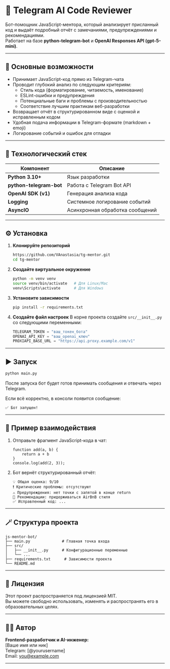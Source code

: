 # 🤖 Telegram AI Code Reviewer

Бот-помощник JavaScript-ментора, который анализирует присланный код и выдаёт подробный отчёт с замечаниями, предупреждениями и рекомендациями.  
Работает на базе **python-telegram-bot** и **OpenAI Responses API (gpt-5-mini)**.

***

## 🚀 Основные возможности

- Принимает JavaScript-код прямо из Telegram-чата  
- Проводит глубокий анализ по следующим критериям:
  - Стиль кода (форматирование, читаемость, именование)
  - ESLint-ошибки и предупреждения
  - Потенциальные баги и проблемы с производительностью
  - Соответствие лучшим практикам веб-разработки
- Возвращает отчёт в структурированном виде с оценкой и исправленным кодом
- Удобная подача информации в Telegram-формате (markdown + emoji)
- Логирование событий и ошибок для отладки

***

## 🧩 Технологический стек

| Компонент | Описание |
|------------|-----------|
| **Python 3.10+** | Язык разработки |
| **python-telegram-bot** | Работа с Telegram Bot API |
| **OpenAI SDK (v1)** | Генерация анализа кода |
| **Logging** | Системное логирование событий |
| **AsyncIO** | Асинхронная обработка сообщений |

***

## ⚙️ Установка

1. **Клонируйте репозиторий**
   ```bash
   https://github.com/VAnastasia/tg-mentor.git
   cd tg-mentor
   ```

2. **Создайте виртуальное окружение**
   ```bash
   python -m venv venv
   source venv/bin/activate   # Для Linux/Mac
   venv\Scripts\activate      # Для Windows
   ```

3. **Установите зависимости**
   ```bash
   pip install -r requirements.txt
   ```

4. **Создайте файл настроек**
   В корне проекта создайте `src/__init__.py` со следующими переменными:
   ```python
   TELEGRAM_TOKEN = "ваш_токен_бота"
   OPENAI_API_KEY = "ваш_openai_ключ"
   PROXIAPI_BASE_URL = "https://api.proxy.example.com/v1"
   ```

***

## ▶️ Запуск

```bash
python main.py
```

После запуска бот будет готов принимать сообщения и отвечать через Telegram.

Если всё корректно, в консоли появится сообщение:
```
✅ Бот запущен!
```

***

## 🧠 Пример взаимодействия

1. Отправьте фрагмент JavaScript-кода в чат:
   ```
   function add(a, b) {
       return a + b
   }
   console.log(add(2, 3));
   ```

2. Бот вернёт структурированный отчёт:
   ```
   💡 Общая оценка: 9/10
   ❗ Критические проблемы: отсутствуют
   ⚠️ Предупреждения: нет точки с запятой в конце return
   🔧 Рекомендации: придерживаться AirBnB стиля
   ✅ Исправленный код: ...
   ```

***

## 🪄 Структура проекта

```
js-mentor-bot/
├── main.py              # Главная точка входа
├── src/
│   ├── __init__.py      # Конфигурационные переменные
│   └── ...
├── requirements.txt      # Зависимости проекта
└── README.md
```

***

## 🪪 Лицензия

Этот проект распространяется под лицензией MIT.  
Вы можете свободно использовать, изменять и распространять его в образовательных целях.

***

## 👨‍💻 Автор

**Frontend-разработчик и AI-инженер:**  
[Ваше имя или ник]  
Telegram: [@yourusername]  
Email: you@example.com

---

